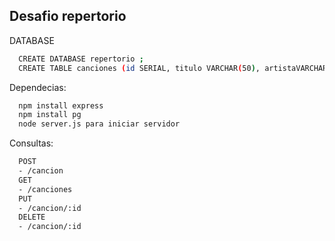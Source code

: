 ## Desafio repertorio
DATABASE
```bash
  CREATE DATABASE repertorio ;
  CREATE TABLE canciones (id SERIAL, titulo VARCHAR(50), artistaVARCHAR(50), tono VARCHAR(10));
```
Dependecias:
```bash
  npm install express
  npm install pg
  node server.js para iniciar servidor

```
Consultas:
```bash
  POST
  - /cancion
  GET
  - /canciones
  PUT
  - /cancion/:id
  DELETE
  - /cancion/:id
```